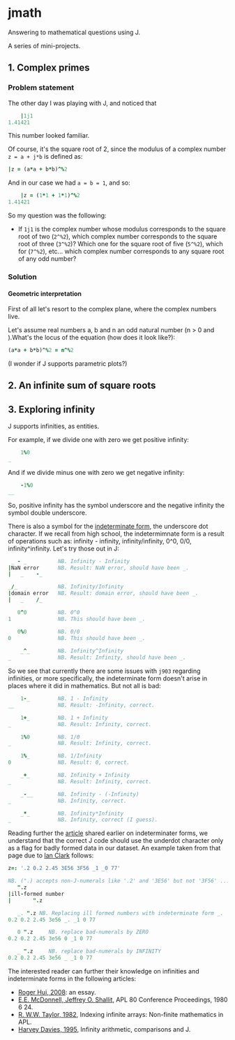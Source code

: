 # jmath
Answering to mathematical questions using J.

A series of mini-projects.

## 1. Complex primes

### Problem statement

The other day I was playing with J, and noticed that

```j
	|1j1
1.41421
```

This number looked familiar. 

Of course, it's the square root of 2, since the modulus of a complex number `z = a + j*b` is defined as:

```j
|z = (a*a + b*b)^%2
```

And in our case we had `a = b = 1`, and so:

```j
	|z = (1*1 + 1*1)^%2
1.41421
```

So my question was the following:

- If `1j1` is the complex number whose modulus corresponds to the square root of two (`2^%2`), which complex number corresponds to the square root of three (`3^%2`)? Which one for the square root of five (`5^%2`), which for (`7^%2`), etc... which complex number corresponds to any square root of any odd number?

### Solution

#### Geometric interpretation

First of all let's resort to the complex plane, where the complex numbers live.

Let's assume real numbers a, b and n an odd natural number (n > 0 and ).What's the locus of the equation (how does it look like?):

```j
(a*a + b*b)^%2 = n^%2
```

(I wonder if J supports parametric plots?)

## 2. An infinite sum of square roots

## 3. Exploring infinity

J supports infinities, as entities.

For example, if we divide one with zero we get positive infinity:

```j
	1%0
_
```

And if we divide minus one with zero we get negative infinity:

```j
	-1%0
__
```

So, positive infinity has the symbol underscore and the negative infinity the symbol double underscore.

There is also a symbol for the [indeterminate form](https://code.jsoftware.com/wiki/Vocabulary/underdot), the underscore dot character. If we recall from high school, the indetermimnate form is a result of operations such as: infinity - infinity, infinity/infinity, 0^0, 0/0, infinity^infinity. Let's try those out in J:

```j
 _ - _			NB. Infinity - Infinity
|NaN error		NB. Result: NaN error, should have been _.
|   _    -_

_/_				NB. Infinity/Infinity
|domain error	NB. Result: domain error, should have been _.
|   _    /_

   0^0			NB. 0^0
1 				NB. This should have been _.

   0%0			NB. 0/0
0				NB. This should have been _.
   
	_^_			NB. Infinity^Infinity
_				NB. Result: Infinity, should have been _.
```

So we see that currently there are some issues with `j903` regarding infinities, or more specifically, the indeterminate form doesn't arise in places where it did in mathematics. But not all is bad:

```j
	1-_			NB. 1 - Infinity
__				NB. Result: -Infinity, correct.

	1+_ 		NB. 1 + Infinity
_ 				NB. Result: Infinity, correct.

	1%0 		NB. 1/0
_ 				NB. Result: Infinity, correct.

	1%_ 		NB. 1/Infinity
0 				NB. Result: 0, correct.

	_+_ 		NB. Infinity + Infinity
_ 				NB. Result: Infinity, correct.

	_-__ 		NB. Infinity - (-Infinity)
_ 				NB. Infinity, correct.

	_*_ 		NB. Infinity*Infinity
_ 				NB. Infinity, correct (I guess).
```

Reading further the [article](https://code.jsoftware.com/wiki/Vocabulary/underdot) shared earlier on indeterminater forms, we understand that the correct J code should use the underdot character only as a flag for badly formed data in our dataset. An example taken from that page due to [Ian Clark](https://code.jsoftware.com/wiki/User:Ian_Clark) follows:

```j
z=: '.2 0.2 2.45 3E56 3F56 _1 _0 77'

NB. (".) accepts non-J-numerals like '.2' and '3E56' but not '3F56' ...
   ".z
|ill-formed number
|       ".z

   _. ".z NB. Replacing ill formed numbers with indeterminate form _.
0.2 0.2 2.45 3e56 _. _1 0 77

   0 ".z     NB. replace bad-numerals by ZERO
0.2 0.2 2.45 3e56 0 _1 0 77

   _ ".z     NB. replace bad-numerals by INFINITY
0.2 0.2 2.45 3e56 _ _1 0 77
```

The interested reader can further their knowledge on infinities and indeterminate forms in the following articles:
- [Roger Hui, 2008](https://code.jsoftware.com/wiki/Essays/Indeterminate): an essay.
- [E.E. McDonnell, Jeffrey O. Shallit](https://www.jsoftware.com/papers/eem/infinity.htm), APL 80 Conference Proceedings, 1980 6 24.
- [R. W.W. Taylor, 1982](https://dl.acm.org/doi/10.1145/390006.802264), Indexing infinite arrays: Non-finite mathematics in APL.
- [Harvey Davies, 1995](https://dl.acm.org/doi/10.1145/206913.206953), Infinity arithmetic, comparisons and J.
